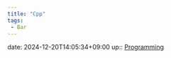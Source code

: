 ```yaml
---
title: "Cpp"
tags:
 - Bar
---
```


date: 2024-12-20T14:05:34+09:00
up:: [Programming](Programming.md)


